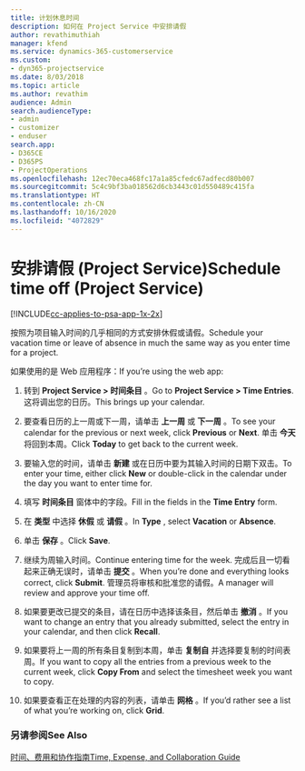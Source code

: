 ```yaml
---
title: 计划休息时间
description: 如何在 Project Service 中安排请假
author: revathimuthiah
manager: kfend
ms.service: dynamics-365-customerservice
ms.custom:
- dyn365-projectservice
ms.date: 8/03/2018
ms.topic: article
ms.author: revathim
audience: Admin
search.audienceType:
- admin
- customizer
- enduser
search.app:
- D365CE
- D365PS
- ProjectOperations
ms.openlocfilehash: 12ec70eca468fc17a1a85cfedc67adfecd80b007
ms.sourcegitcommit: 5c4c9bf3ba018562d6cb3443c01d550489c415fa
ms.translationtype: HT
ms.contentlocale: zh-CN
ms.lasthandoff: 10/16/2020
ms.locfileid: "4072829"
---
```

# <a name="schedule-time-off-project-service"></a><span data-ttu-id="93f4f-103">安排请假 (Project Service)</span><span class="sxs-lookup"><span data-stu-id="93f4f-103">Schedule time off (Project Service)</span></span>

[!INCLUDE[cc-applies-to-psa-app-1x-2x](../includes/cc-applies-to-psa-app-1x-2x.md)]

<span data-ttu-id="93f4f-104">按照为项目输入时间的几乎相同的方式安排休假或请假。</span><span class="sxs-lookup"><span data-stu-id="93f4f-104">Schedule your vacation time or leave of absence in much the same way as you enter time for a project.</span></span>  
  
 <span data-ttu-id="93f4f-105">如果使用的是 Web 应用程序：</span><span class="sxs-lookup"><span data-stu-id="93f4f-105">If you’re using the web app:</span></span>  
  
1.  <span data-ttu-id="93f4f-106">转到 **Project Service > 时间条目** 。</span><span class="sxs-lookup"><span data-stu-id="93f4f-106">Go to **Project Service > Time Entries**.</span></span> <span data-ttu-id="93f4f-107">这将调出您的日历。</span><span class="sxs-lookup"><span data-stu-id="93f4f-107">This brings up your calendar.</span></span>  
  
2.  <span data-ttu-id="93f4f-108">要查看日历的上一周或下一周，请单击 **上一周** 或 **下一周** 。</span><span class="sxs-lookup"><span data-stu-id="93f4f-108">To see your calendar for the previous or next week, click **Previous** or **Next**.</span></span> <span data-ttu-id="93f4f-109">单击 **今天** 将回到本周。</span><span class="sxs-lookup"><span data-stu-id="93f4f-109">Click **Today** to get back to the current week.</span></span>  
  
3.  <span data-ttu-id="93f4f-110">要输入您的时间，请单击 **新建** 或在日历中要为其输入时间的日期下双击。</span><span class="sxs-lookup"><span data-stu-id="93f4f-110">To enter your time, either click **New** or double-click in the calendar under the day you want to enter time for.</span></span>  
  
4.  <span data-ttu-id="93f4f-111">填写 **时间条目** 窗体中的字段。</span><span class="sxs-lookup"><span data-stu-id="93f4f-111">Fill in the fields in the **Time Entry** form.</span></span>  
  
5.  <span data-ttu-id="93f4f-112">在 **类型** 中选择 **休假** 或 **请假** 。</span><span class="sxs-lookup"><span data-stu-id="93f4f-112">In **Type** , select **Vacation** or **Absence**.</span></span>  
  
6.  <span data-ttu-id="93f4f-113">单击 **保存** 。</span><span class="sxs-lookup"><span data-stu-id="93f4f-113">Click **Save**.</span></span>  
  
7.  <span data-ttu-id="93f4f-114">继续为周输入时间。</span><span class="sxs-lookup"><span data-stu-id="93f4f-114">Continue entering time for the week.</span></span> <span data-ttu-id="93f4f-115">完成后且一切看起来正确无误时，请单击 **提交** 。</span><span class="sxs-lookup"><span data-stu-id="93f4f-115">When you’re done and everything looks correct, click **Submit**.</span></span> <span data-ttu-id="93f4f-116">管理员将审核和批准您的请假。</span><span class="sxs-lookup"><span data-stu-id="93f4f-116">A manager will review and approve your time off.</span></span>  
  
8.  <span data-ttu-id="93f4f-117">如果要更改已提交的条目，请在日历中选择该条目，然后单击 **撤消** 。</span><span class="sxs-lookup"><span data-stu-id="93f4f-117">If you want to change an entry that you already submitted, select the entry in your calendar, and then click **Recall**.</span></span>  
  
9. <span data-ttu-id="93f4f-118">如果要将上一周的所有条目复制到本周，单击 **复制自** 并选择要复制的时间表周。</span><span class="sxs-lookup"><span data-stu-id="93f4f-118">If you want to copy all the entries from a previous week to the current week, click **Copy From** and select the timesheet week you want to copy.</span></span>  
  
10. <span data-ttu-id="93f4f-119">如果要查看正在处理的内容的列表，请单击 **网格** 。</span><span class="sxs-lookup"><span data-stu-id="93f4f-119">If you’d rather see a list of what you’re working on, click **Grid**.</span></span>  
  
### <a name="see-also"></a><span data-ttu-id="93f4f-120">另请参阅</span><span class="sxs-lookup"><span data-stu-id="93f4f-120">See Also</span></span>  
 [<span data-ttu-id="93f4f-121">时间、费用和协作指南</span><span class="sxs-lookup"><span data-stu-id="93f4f-121">Time, Expense, and Collaboration Guide</span></span>](../psa/time-expense-collaboration-guide.md)
